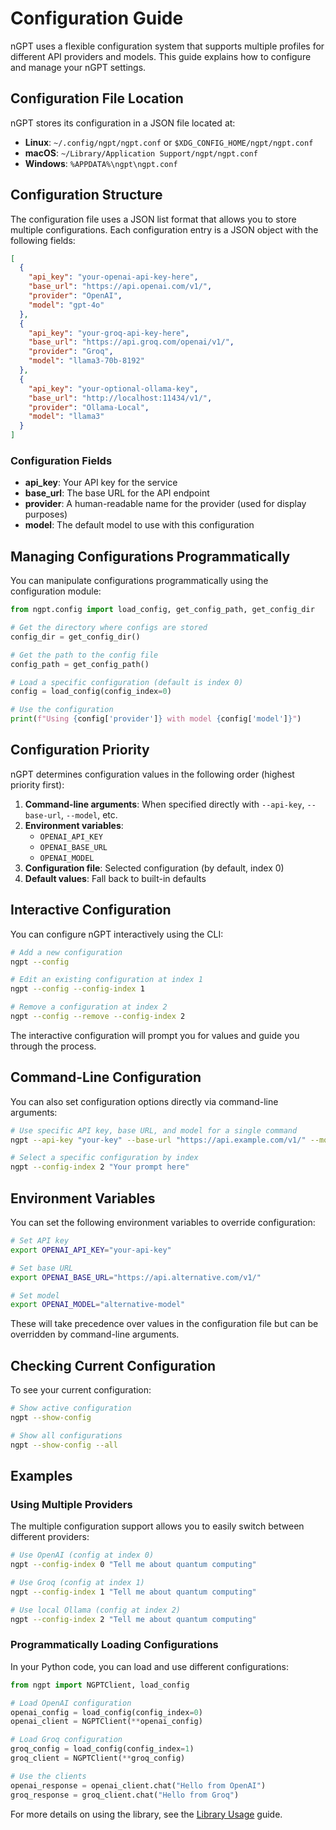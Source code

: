 # Configuration Guide

nGPT uses a flexible configuration system that supports multiple profiles for different API providers and models. This guide explains how to configure and manage your nGPT settings.

## Configuration File Location

nGPT stores its configuration in a JSON file located at:

- **Linux**: `~/.config/ngpt/ngpt.conf` or `$XDG_CONFIG_HOME/ngpt/ngpt.conf`
- **macOS**: `~/Library/Application Support/ngpt/ngpt.conf`
- **Windows**: `%APPDATA%\ngpt\ngpt.conf`

## Configuration Structure

The configuration file uses a JSON list format that allows you to store multiple configurations. Each configuration entry is a JSON object with the following fields:

```json
[
  {
    "api_key": "your-openai-api-key-here",
    "base_url": "https://api.openai.com/v1/",
    "provider": "OpenAI",
    "model": "gpt-4o"
  },
  {
    "api_key": "your-groq-api-key-here",
    "base_url": "https://api.groq.com/openai/v1/",
    "provider": "Groq",
    "model": "llama3-70b-8192"
  },
  {
    "api_key": "your-optional-ollama-key",
    "base_url": "http://localhost:11434/v1/",
    "provider": "Ollama-Local",
    "model": "llama3"
  }
]
```

### Configuration Fields

- **api_key**: Your API key for the service
- **base_url**: The base URL for the API endpoint
- **provider**: A human-readable name for the provider (used for display purposes)
- **model**: The default model to use with this configuration

## Managing Configurations Programmatically

You can manipulate configurations programmatically using the configuration module:

```python
from ngpt.config import load_config, get_config_path, get_config_dir

# Get the directory where configs are stored
config_dir = get_config_dir()

# Get the path to the config file
config_path = get_config_path()

# Load a specific configuration (default is index 0)
config = load_config(config_index=0)

# Use the configuration
print(f"Using {config['provider']} with model {config['model']}")
```

## Configuration Priority

nGPT determines configuration values in the following order (highest priority first):

1. **Command-line arguments**: When specified directly with `--api-key`, `--base-url`, `--model`, etc.
2. **Environment variables**: 
   - `OPENAI_API_KEY` 
   - `OPENAI_BASE_URL`
   - `OPENAI_MODEL`
3. **Configuration file**: Selected configuration (by default, index 0)
4. **Default values**: Fall back to built-in defaults

## Interactive Configuration

You can configure nGPT interactively using the CLI:

```bash
# Add a new configuration
ngpt --config

# Edit an existing configuration at index 1
ngpt --config --config-index 1

# Remove a configuration at index 2
ngpt --config --remove --config-index 2
```

The interactive configuration will prompt you for values and guide you through the process.

## Command-Line Configuration

You can also set configuration options directly via command-line arguments:

```bash
# Use specific API key, base URL, and model for a single command
ngpt --api-key "your-key" --base-url "https://api.example.com/v1/" --model "custom-model" "Your prompt here"

# Select a specific configuration by index
ngpt --config-index 2 "Your prompt here"
```

## Environment Variables

You can set the following environment variables to override configuration:

```bash
# Set API key
export OPENAI_API_KEY="your-api-key"

# Set base URL
export OPENAI_BASE_URL="https://api.alternative.com/v1/"

# Set model
export OPENAI_MODEL="alternative-model"
```

These will take precedence over values in the configuration file but can be overridden by command-line arguments.

## Checking Current Configuration

To see your current configuration:

```bash
# Show active configuration
ngpt --show-config

# Show all configurations
ngpt --show-config --all
```

## Examples

### Using Multiple Providers

The multiple configuration support allows you to easily switch between different providers:

```bash
# Use OpenAI (config at index 0)
ngpt --config-index 0 "Tell me about quantum computing"

# Use Groq (config at index 1)
ngpt --config-index 1 "Tell me about quantum computing"

# Use local Ollama (config at index 2)
ngpt --config-index 2 "Tell me about quantum computing"
```

### Programmatically Loading Configurations

In your Python code, you can load and use different configurations:

```python
from ngpt import NGPTClient, load_config

# Load OpenAI configuration
openai_config = load_config(config_index=0)
openai_client = NGPTClient(**openai_config)

# Load Groq configuration
groq_config = load_config(config_index=1)
groq_client = NGPTClient(**groq_config)

# Use the clients
openai_response = openai_client.chat("Hello from OpenAI")
groq_response = groq_client.chat("Hello from Groq")
```

For more details on using the library, see the [Library Usage](usage/library_usage.md) guide. 